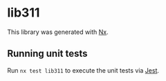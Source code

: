 # lib311

This library was generated with [Nx](https://nx.dev).


## Running unit tests

Run `nx test lib311` to execute the unit tests via [Jest](https://jestjs.io).


